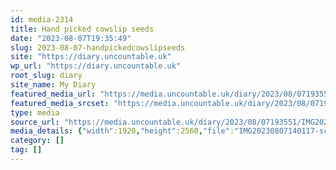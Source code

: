```yaml
---
id: media-2314
title: Hand picked cowslip seeds
date: "2023-08-07T19:35:49"
slug: 2023-08-07-handpickedcowslipseeds
site: "https://diary.uncountable.uk"
wp_url: "https://diary.uncountable.uk"
root_slug: diary
site_name: My Diary
featured_media_url: "https://media.uncountable.uk/diary/2023/08/07193551/IMG20230807140117-scaled.webp"
featured_media_srcset: "https://media.uncountable.uk/diary/2023/08/07193551/IMG20230807140117-225x300.webp 225w, https://media.uncountable.uk/diary/2023/08/07193551/IMG20230807140117-768x1024.webp 768w, https://media.uncountable.uk/diary/2023/08/07193551/IMG20230807140117-150x150.webp 150w, https://media.uncountable.uk/diary/2023/08/07193551/IMG20230807140117-480x640.webp 480w, https://media.uncountable.uk/diary/2023/08/07193551/IMG20230807140117-scaled.webp 1920w"
type: media
source_url: "https://media.uncountable.uk/diary/2023/08/07193551/IMG20230807140117-scaled.webp"
media_details: {"width":1920,"height":2560,"file":"IMG20230807140117-scaled.webp","filesize":452150,"sizes":{"medium":{"file":"IMG20230807140117-225x300.webp","width":225,"height":300,"filesize":15640,"mime_type":"image/webp","source_url":"https://media.uncountable.uk/diary/2023/08/07193551/IMG20230807140117-225x300.webp"},"large":{"file":"IMG20230807140117-768x1024.webp","width":768,"height":1024,"filesize":131078,"mime_type":"image/webp","source_url":"https://media.uncountable.uk/diary/2023/08/07193551/IMG20230807140117-768x1024.webp"},"thumbnail":{"file":"IMG20230807140117-150x150.webp","width":150,"height":150,"filesize":5824,"mime_type":"image/webp","source_url":"https://media.uncountable.uk/diary/2023/08/07193551/IMG20230807140117-150x150.webp"},"mobwidth":{"file":"IMG20230807140117-480x640.webp","width":480,"height":640,"filesize":60622,"mime_type":"image/webp","source_url":"https://media.uncountable.uk/diary/2023/08/07193551/IMG20230807140117-480x640.webp"},"full":{"file":"IMG20230807140117-scaled.webp","width":1920,"height":2560,"mime_type":"image/webp","source_url":"https://media.uncountable.uk/diary/2023/08/07193551/IMG20230807140117-scaled.webp"}},"image_meta":{"aperture":"0","credit":"","camera":"","caption":"","created_timestamp":"0","copyright":"","focal_length":"0","iso":"0","shutter_speed":"0","title":"","orientation":"0","keywords":[]},"original_image":"IMG20230807140117.webp"}
category: []
tag: []
---
```


